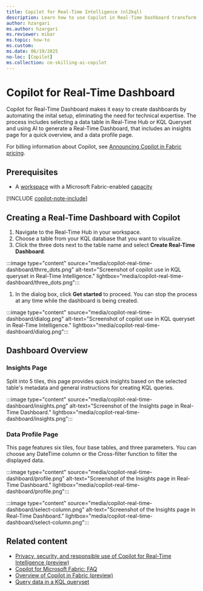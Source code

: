 ```yaml
---
title: Copilot for Real-Time Intelligence (nl2kql)
description: Learn how to use Copilot in Real-Time Dashboard transform your data into a Real-Time Dashboard and extract valuable insights.
author: hzargari
ms.author: hzargari
ms.reviewer: mibar
ms.topic: how-to
ms.custom:
ms.date: 06/19/2025
no-loc: [Copilot]
ms.collection: ce-skilling-ai-copilot
---
```


# Copilot for Real-Time Dashboard

Copilot for Real-Time Dashboard makes it easy to create dashboards by automating the inital setup, eliminating the need for technical expertise. The process includes selecting a data table in Real-Time Hub or KQL Queryset and using AI to generate a Real-Time Dashboard, that includes an insights page for a quick overview, and a data profile page.

For billing information about Copilot, see [Announcing Copilot in Fabric pricing](https://blog.fabric.microsoft.com/en-us/blog/announcing-fabric-copilot-pricing-2/).

## Prerequisites

* A [workspace](../fundamentals/create-workspaces.md) with a Microsoft Fabric-enabled [capacity](../enterprise/licenses.md#capacity)

[!INCLUDE [copilot-note-include](../includes/copilot-note-include.md)]

## Creating a Real-Time Dashboard with Copilot
1. Navigate to the Real-Time Hub in your workspace.
1. Choose a table from your KQL database that you want to visualize.
1. Click the three dots next to the table name and select **Create Real-Time Dashboard**.

:::image type="content" source="media/copilot-real-time-dashboard/thrre_dots.png" alt-text="Screenshot of copilot use in KQL queryset in Real-Time Intelligence." lightbox="media/copilot-real-time-dashboard/three_dots.png":::

1. In the dialog box, click **Get started** to proceed. You can stop the process at any time while the dashboard is being created.

:::image type="content" source="media/copilot-real-time-dashboard/dialog.png" alt-text="Screenshot of copilot use in KQL queryset in Real-Time Intelligence." lightbox="media/copilot-real-time-dashboard/dialog.png":::

## Dashboard Overview

### Insights Page

Split into 5 tiles, this page provides quick insights based on the selected table's metadata and general instructions for creating KQL queries.

:::image type="content" source="media/copilot-real-time-dashboard/insights.png" alt-text="Screenshot of the Insights page in Real-Time Dashboard." lightbox="media/copilot-real-time-dashboard/insights.png":::

### Data Profile Page
This page features six tiles, four base tables, and three parameters. You can choose any DateTime column or the Cross-filter function to filter the displayed data.  

:::image type="content" source="media/copilot-real-time-dashboard/profile.png" alt-text="Screenshot of the Insights page in Real-Time Dashboard." lightbox="media/copilot-real-time-dashboard/profile.png":::

:::image type="content" source="media/copilot-real-time-dashboard/select-column.png" alt-text="Screenshot of the Insights page in Real-Time Dashboard." lightbox="media/copilot-real-time-dashboard/select-column.png":::

## Related content

* [Privacy, security, and responsible use of Copilot for Real-Time Intelligence (preview)](copilot-real-time-intelligence-privacy-security.md)
* [Copilot for Microsoft Fabric: FAQ](copilot-faq-fabric.yml)
* [Overview of Copilot in Fabric (preview)](copilot-fabric-overview.md)
* [Query data in a KQL queryset](/real-time-intelligence/kusto-query-set.md)